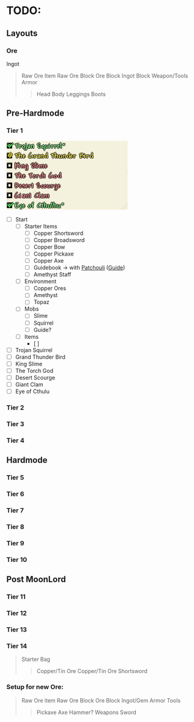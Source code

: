 # TODO:
## Layouts
### Ore
Ingot
>Raw Ore Item
>Raw Ore Block
>Ore Block
>Ingot Block
>Weapon/Tools
>Armor
>>Head
>>Body
>>Leggings
>>Boots

## Pre-Hardmode
### Tier 1
![tier1-img](img/tiers_template/tier1.png)

 - [ ] Start
	 - [ ] Starter Items
		 - [ ] Copper Shortsword
		 - [ ] Copper Broadsword
		 - [ ] Copper Bow
		 - [ ] Copper Pickaxe
		 - [ ] Copper Axe
		 - [ ] Guidebook &#8594; with [Patchouli](https://github.com/VazkiiMods/Patchouli) ([Guide](https://vazkiimods.github.io/Patchouli/docs/patchouli-basics/getting-started/))
		 - [ ] Amethyst Staff
	- [ ] Environment
		- [ ] Copper Ores  
		- [ ] Amethyst
		- [ ] Topaz
	 - [ ] Mobs
		 - [ ] Slime
		 - [ ]  Squirrel
		 - [ ] Guide?
	 - [ ] Items
		 - [ ] 
 - [ ] Trojan Squirrel
 - [ ] Grand Thunder Bird
 - [ ] King Slime
 - [ ] The Torch God
 - [ ] Desert Scourge
 - [ ] Giant Clam
 - [ ] Eye of Cthulu

### Tier 2
### Tier 3
### Tier 4
## Hardmode
### Tier 5
### Tier 6
### Tier 7
### Tier 8
### Tier 9
### Tier 10
## Post MoonLord
### Tier 11
### Tier 12
### Tier 13
### Tier 14


>Starter Bag
>> Copper/Tin Ore
>> Copper/Tin Ore Shortsword
>>


### Setup for new Ore:
>Raw Ore item
>Raw Ore Block
>Ore Block
>Ingot/Gem
> Armor
> Tools
>> Pickaxe
>> Axe
>> Hammer?
>Weapons
>> Sword

<!--stackedit_data:
eyJoaXN0b3J5IjpbLTExNjc0NDEzMzAsMTIwNDMwNTU4LDE5OT
A4Mjg0MDIsLTU1ODc0MjY1MiwtODY2NTc5ODU5LC01MTUwMzg1
MjEsMTQ3NzMzNzcxNyw2NjgyNjkxNTMsLTc1NzkxODk3LC05Nj
Y3MTE2NTksLTIxMjg2OTM4NzYsLTE0Njg4NTEwNTYsLTExODc3
MzY1MSw4Mzg3OTk5NiwxMzQ4MjY1NTc2XX0=
-->